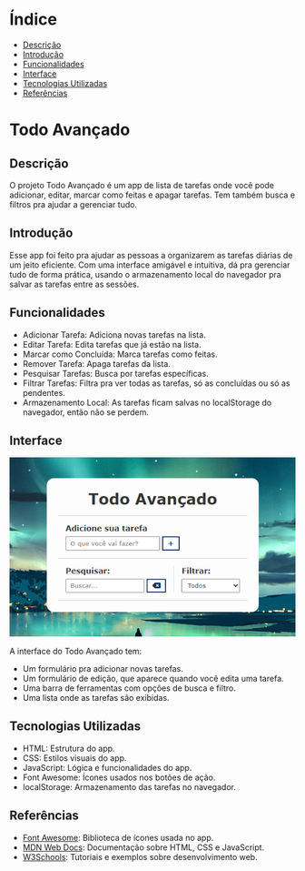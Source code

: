 # Índice

* [Descrição](#descrição)
* [Introdução](#introdução)
* [Funcionalidades](#funcionalidades)
* [Interface](#interface)
* [Tecnologias Utilizadas](#tecnologias-utilizadas)
* [Referências](#referências)

# Todo Avançado

## Descrição
O projeto Todo Avançado é um app de lista de tarefas onde você pode adicionar, editar, marcar como feitas e apagar tarefas. Tem também busca e filtros pra ajudar a gerenciar tudo.

## Introdução
Esse app foi feito pra ajudar as pessoas a organizarem as tarefas diárias de um jeito eficiente. Com uma interface amigável e intuitiva, dá pra gerenciar tudo de forma prática, usando o armazenamento local do navegador pra salvar as tarefas entre as sessões.

## Funcionalidades
- Adicionar Tarefa: Adiciona novas tarefas na lista.
- Editar Tarefa: Edita tarefas que já estão na lista.
- Marcar como Concluída: Marca tarefas como feitas.
- Remover Tarefa: Apaga tarefas da lista.
- Pesquisar Tarefas: Busca por tarefas específicas.
- Filtrar Tarefas: Filtra pra ver todas as tarefas, só as concluídas ou só as pendentes.
- Armazenamento Local: As tarefas ficam salvas no localStorage do navegador, então não se perdem.

## Interface
![Interface](img/pag-todo.png)

A interface do Todo Avançado tem:
- Um formulário pra adicionar novas tarefas.
- Um formulário de edição, que aparece quando você edita uma tarefa.
- Uma barra de ferramentas com opções de busca e filtro.
- Uma lista onde as tarefas são exibidas.

## Tecnologias Utilizadas
- HTML: Estrutura do app.
- CSS: Estilos visuais do app.
- JavaScript: Lógica e funcionalidades do app.
- Font Awesome: Ícones usados nos botões de ação.
- localStorage: Armazenamento das tarefas no navegador.

## Referências
- [Font Awesome](https://cdnjs.cloudflare.com/ajax/libs/font-awesome/6.1.2/css/all.min.css): Biblioteca de ícones usada no app.
- [MDN Web Docs](https://developer.mozilla.org/): Documentação sobre HTML, CSS e JavaScript.
- [W3Schools](https://www.w3schools.com/): Tutoriais e exemplos sobre desenvolvimento web.